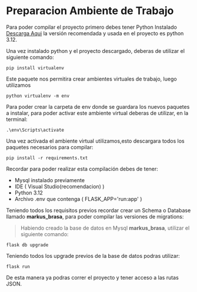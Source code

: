 # Preparacion Ambiente de Trabajo
Para poder compilar el proyecto primero debes tener Python Instalado [Descarga Aqui](https://www.python.org/downloads/) la versión recomendada y usada en el proyecto es python 3.12.

Una vez instalado python y el proyecto descargado, deberas de utilizar el siguiente comando:
```
pip install virtualenv
```
Este paquete nos permitira crear ambientes virtuales de trabajo, luego utilizamos
```
python virtualenv -m env
```
Para poder crear la carpeta de env donde se guardara los nuevos paquetes a instalar, para poder activar este ambiente virtual deberas de utilizar, en la terminal:
``` 
.\env\Scripts\activate
```

Una vez activada el ambiente virtual utilizamos,esto descargara todos los paquetes necesarios para compilar:
```
pip install -r requirements.txt
```
Recordar para poder realizar esta compilación debes de tener:

* Mysql instalado previamente
* IDE ( Visual Studio(recomendacion) )
* Python 3.12
* Archivo .env que contenga ( FLASK_APP='run:app' )

Teniendo todos los requisitos previos recordar crear un Schema o Database llamado **markus_brasa**, para poder compilar las versiones de migrations:

> Habiendo creado la base de datos en Mysql **markus_brasa**, utilizar el siguiente comando:
```
flask db upgrade
```
Teniendo todos los upgrade previos de la base de datos podras utilizar:
```
flask run
```
De esta manera ya podras correr el proyecto y tener acceso a las rutas JSON.
